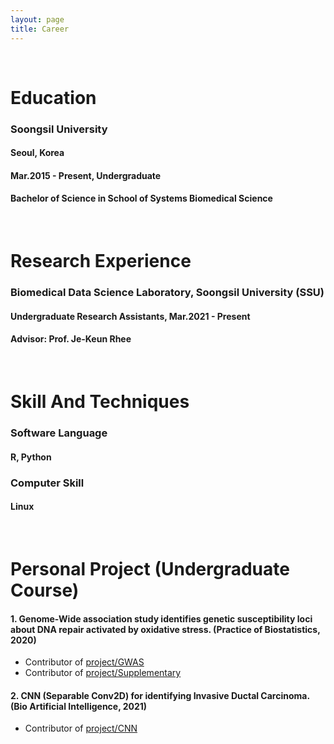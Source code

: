 ```yaml
---
layout: page
title: Career
---
```


<br/>

# Education
### Soongsil University
#### Seoul, Korea
#### Mar.2015 - Present, Undergraduate
#### Bachelor of Science in School of Systems Biomedical Science

<br/>

# Research Experience

###  Biomedical Data Science Laboratory, Soongsil University (SSU)
#### Undergraduate Research Assistants, Mar.2021 - Present
#### Advisor: Prof. Je-Keun Rhee

<br/>

# Skill And Techniques
###  Software Language
####  R, Python
### Computer Skill
#### Linux

<br/>

# Personal Project (Undergraduate Course)

#### 1. Genome-Wide association study identifies genetic susceptibility loci about DNA repair activated by oxidative stress. (Practice of Biostatistics, 2020)
  * Contributor of [project/GWAS](https://github.com/dongyeon99/dongyeon99.github.io/assets/project/)
  * Contributor of [project/Supplementary](https://github.com/dongyeon99/dongyeon99.github.io/assets/project/)


#### 2.	CNN (Separable Conv2D) for identifying Invasive Ductal Carcinoma. (Bio Artificial Intelligence, 2021)
  * Contributor of [project/CNN](https://github.com/dongyeon99/dongyeon99.github.io/assets/project/)







